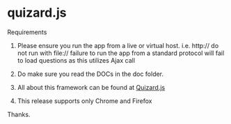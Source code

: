 # quizard.js


Requirements

1. Please ensure you run the app from a live or virtual host. i.e. http:// do not run with file:// failure to run the app from a standard protocol will fail to load questions as this utilizes Ajax call 

2. Do make sure you read the DOCs in the doc folder. 

3. All about this framework can be found at <a href="http://http://9javersity.com/">Quizard.js</a>

4. This release supports only Chrome and Firefox

Thanks.
